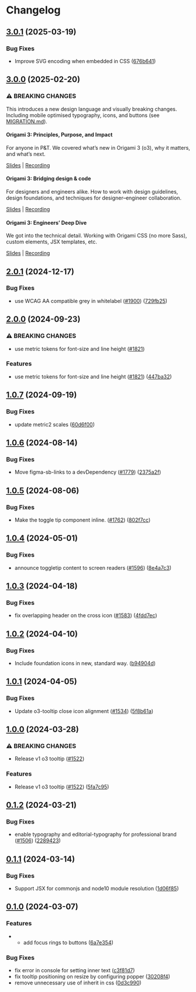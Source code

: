 # Changelog

## [3.0.1](https://github.com/Financial-Times/origami/compare/o3-tooltip-v3.0.0...o3-tooltip-v3.0.1) (2025-03-19)


### Bug Fixes

* Improve SVG encoding when embedded in CSS ([676b641](https://github.com/Financial-Times/origami/commit/676b64101d79ffa1c7cf4c2c7c7302b9c1e17b54))

## [3.0.0](https://github.com/Financial-Times/origami/compare/o3-tooltip-v2.0.1...o3-tooltip-v3.0.0) (2025-02-20)

### ⚠ BREAKING CHANGES

This introduces a new design language and visually breaking changes. Including mobile optimised typography, icons, and buttons (see [MIGRATION.md](./MIGRATION.md)).

#### Origami 3: Principles, Purpose, and Impact

For anyone in P&T. We covered what’s new in Origami 3 (o3), why it matters, and what’s next.

[Slides](https://docs.google.com/presentation/d/1Qs8RHpMrDxxP5LyrVlnsUHnS3AriRK5-IboUeneRyMs/edit#slide=id.g764506c38c_0_357) | [Recording](https://drive.google.com/file/d/1OMW9zdTOEUvWyW1trsFqL3XhpTejYelO/view)

#### Origami 3: Bridging design & code

For designers and engineers alike. How to work with design guidelines, design foundations, and techniques for designer–engineer collaboration.

[Slides](https://docs.google.com/presentation/d/1pGBKFNv-g8RbY2g3SJ7v823XBI-MQqpjHrdgg9B6bzI/edit#slide=id.g764506c38c_0_357) | [Recording](https://drive.google.com/file/d/14hWVKM690arNEWROPHx9gmebnOUa6wlM/view)

#### Origami 3: Engineers’ Deep Dive

We got into the technical detail. Working with Origami CSS (no more Sass), custom elements, JSX templates, etc.

[Slides](https://docs.google.com/presentation/d/1s1S959CwZYnd0Q89EhsDFLFUuy2HZ9UnpBVaDHDFX7A/edit#slide=id.g3347c4befb5_0_402) | [Recording](https://drive.google.com/file/d/1hDtSN8Ce_P0Vr_dv0KXuXhs5Q9aHfvAp/view)

## [2.0.1](https://github.com/Financial-Times/origami/compare/o3-tooltip-v2.0.0...o3-tooltip-v2.0.1) (2024-12-17)

### Bug Fixes

- use WCAG AA compatible grey in whitelabel ([#1900](https://github.com/Financial-Times/origami/issues/1900)) ([729fb25](https://github.com/Financial-Times/origami/commit/729fb25d84ab6acaff421911ff21af4e2c14a77b))

## [2.0.0](https://github.com/Financial-Times/origami/compare/o3-tooltip-v1.0.7...o3-tooltip-v2.0.0) (2024-09-23)

### ⚠ BREAKING CHANGES

- use metric tokens for font-size and line height ([#1821](https://github.com/Financial-Times/origami/issues/1821))

### Features

- use metric tokens for font-size and line height ([#1821](https://github.com/Financial-Times/origami/issues/1821)) ([447ba32](https://github.com/Financial-Times/origami/commit/447ba32e6b3d479bb80038097b9e11d872ff7a67))

## [1.0.7](https://github.com/Financial-Times/origami/compare/o3-tooltip-v1.0.6...o3-tooltip-v1.0.7) (2024-09-19)

### Bug Fixes

- update metric2 scales ([60d6f00](https://github.com/Financial-Times/origami/commit/60d6f003617849c56ddc6d3167d8bc8d98405724))

## [1.0.6](https://github.com/Financial-Times/origami/compare/o3-tooltip-v1.0.5...o3-tooltip-v1.0.6) (2024-08-14)

### Bug Fixes

- Move figma-sb-links to a devDependency ([#1779](https://github.com/Financial-Times/origami/issues/1779)) ([2375a2f](https://github.com/Financial-Times/origami/commit/2375a2f2dd1fec0cab9b75f65a9947011f8bc913))

## [1.0.5](https://github.com/Financial-Times/origami/compare/o3-tooltip-v1.0.4...o3-tooltip-v1.0.5) (2024-08-06)

### Bug Fixes

- Make the toggle tip component inline. ([#1762](https://github.com/Financial-Times/origami/issues/1762)) ([802f7cc](https://github.com/Financial-Times/origami/commit/802f7cc1dd370913d965453ed6f78bfd4bfb1ed9))

## [1.0.4](https://github.com/Financial-Times/origami/compare/o3-tooltip-v1.0.3...o3-tooltip-v1.0.4) (2024-05-01)

### Bug Fixes

- announce toggletip content to screen readers ([#1596](https://github.com/Financial-Times/origami/issues/1596)) ([8e4a7c3](https://github.com/Financial-Times/origami/commit/8e4a7c316fd1a009caa2de49b9acf8408db24ab9))

## [1.0.3](https://github.com/Financial-Times/origami/compare/o3-tooltip-v1.0.2...o3-tooltip-v1.0.3) (2024-04-18)

### Bug Fixes

- fix overlapping header on the cross icon ([#1583](https://github.com/Financial-Times/origami/issues/1583)) ([4fdd7ec](https://github.com/Financial-Times/origami/commit/4fdd7eccd23f1625592e2298c4149d853136c5df))

## [1.0.2](https://github.com/Financial-Times/origami/compare/o3-tooltip-v1.0.1...o3-tooltip-v1.0.2) (2024-04-10)

### Bug Fixes

- Include foundation icons in new, standard way. ([b94904d](https://github.com/Financial-Times/origami/commit/b94904d59ed4853223e82c8b52e9b74691b936b1))

## [1.0.1](https://github.com/Financial-Times/origami/compare/o3-tooltip-v1.0.0...o3-tooltip-v1.0.1) (2024-04-05)

### Bug Fixes

- Update o3-tooltip close icon alignment ([#1534](https://github.com/Financial-Times/origami/issues/1534)) ([5f8b61a](https://github.com/Financial-Times/origami/commit/5f8b61a9180633d7b734d69181b434bd420474d1))

## [1.0.0](https://github.com/Financial-Times/origami/compare/o3-tooltip-v0.1.2...o3-tooltip-v1.0.0) (2024-03-28)

### ⚠ BREAKING CHANGES

- Release v1 o3 tooltip ([#1522](https://github.com/Financial-Times/origami/issues/1522))

### Features

- Release v1 o3 tooltip ([#1522](https://github.com/Financial-Times/origami/issues/1522)) ([5fa7c95](https://github.com/Financial-Times/origami/commit/5fa7c95787adfeaeceffafb0d8e8e3d400269a6c))

## [0.1.2](https://github.com/Financial-Times/origami/compare/o3-tooltip-v0.1.1...o3-tooltip-v0.1.2) (2024-03-21)

### Bug Fixes

- enable typography and editorial-typography for professional brand ([#1506](https://github.com/Financial-Times/origami/issues/1506)) ([2289423](https://github.com/Financial-Times/origami/commit/2289423450a6ab7b281435af90e7b492273a20cf))

## [0.1.1](https://github.com/Financial-Times/origami/compare/o3-tooltip-v0.1.0...o3-tooltip-v0.1.1) (2024-03-14)

### Bug Fixes

- Support JSX for commonjs and node10 module resolution ([1d06f85](https://github.com/Financial-Times/origami/commit/1d06f858528bd8d6eac83dd294251a1573b7188d))

## [0.1.0](https://github.com/Financial-Times/origami/compare/o3-tooltip-v0.0.1...o3-tooltip-v0.1.0) (2024-03-07)

### Features

- - add focus rings to buttons ([6a7e354](https://github.com/Financial-Times/origami/commit/6a7e354276d49ba8904ec57d5419649ab5319fe4))

### Bug Fixes

- fix error in console for setting inner text ([c3f81d7](https://github.com/Financial-Times/origami/commit/c3f81d7101ddfb4f2eb983e885ee8d8880b591d8))
- fix tooltip positioning on resize by configuring popper ([30208f4](https://github.com/Financial-Times/origami/commit/30208f4c7359656a229ce413cbb9974e2aef4806))
- remove unnecessary use of inherit in css ([0d3c990](https://github.com/Financial-Times/origami/commit/0d3c9905e7ee58dde5d754ace4f15b5d446f1bd8))
